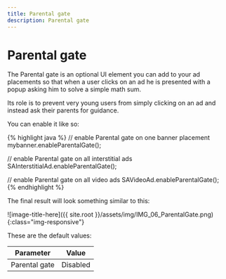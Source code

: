 ```yaml
---
title: Parental gate
description: Parental gate
---
```


# Parental gate

The Parental gate is an optional UI element you can add to your ad placements so that when a user clicks on an ad he is presented with a popup asking him to solve a simple math sum.

Its role is to prevent very young users from simply clicking on an ad and instead ask their parents for guidance.

You can enable it like so:

{% highlight java %}
// enable Parental gate on one banner placement
mybanner.enableParentalGate();

// enable Parental gate on all interstitial ads
SAInterstitialAd.enableParentalGate();

// enable Parental gate on all video ads
SAVideoAd.enableParentalGate();
{% endhighlight %}

The final result will look something similar to this:

![image-title-here]({{ site.root }}/assets/img/IMG_06_ParentalGate.png){:class="img-responsive"}

These are the default values:

| Parameter | Value |
|-----|-----|
| Parental gate | Disabled |
